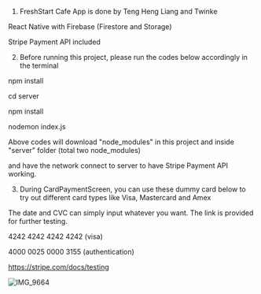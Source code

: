1. FreshStart Cafe App is done by Teng Heng Liang and Twinke

React Native with Firebase (Firestore and Storage)

Stripe Payment API included


2. Before running this project, please run the codes below accordingly in the terminal

npm install

cd server

npm install

nodemon index.js

Above codes will download "node_modules" in this project and inside "server" folder (total two node_modules)

and have the network connect to server to have Stripe Payment API working.


3. During CardPaymentScreen, you can use these dummy card below to try out different card types like Visa, Mastercard and Amex

The date and CVC can simply input whatever you want. The link is provided for further testing.

4242 4242 4242 4242 (visa)

4000 0025 0000 3155 (authentication)

https://stripe.com/docs/testing

![IMG_9664](https://user-images.githubusercontent.com/54095039/155331015-6984d3e4-6207-46c7-b25d-76ca1abbe3a6.JPG)
